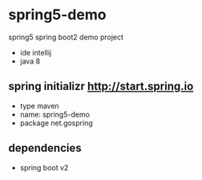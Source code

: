# spring5-demo
spring5 spring boot2 demo project

- ide intellij
- java 8
## spring initializr http://start.spring.io 
- type maven
- name: spring5-demo
- package net.gospring
## dependencies
* spring boot v2
 
